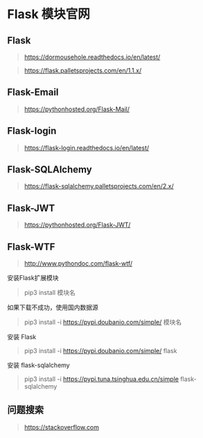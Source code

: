 
# Flask 模块官网

## Flask

> https://dormousehole.readthedocs.io/en/latest/

> https://flask.palletsprojects.com/en/1.1.x/



## Flask-Email

>  https://pythonhosted.org/Flask-Mail/



## Flask-login

> https://flask-login.readthedocs.io/en/latest/



##  Flask-SQLAlchemy  

> https://flask-sqlalchemy.palletsprojects.com/en/2.x/



## Flask-JWT

> https://pythonhosted.org/Flask-JWT/



## Flask-WTF

> http://www.pythondoc.com/flask-wtf/




安装Flask扩展模块

> pip3 install 模块名

如果下载不成功，使用国内数据源

> pip3 install -i https://pypi.doubanio.com/simple/ 模块名



安装 Flask

> pip3 install -i https://pypi.doubanio.com/simple/ flask



安装 flask-sqlalchemy

> pip3 install -i https://pypi.tuna.tsinghua.edu.cn/simple flask-sqlalchemy





##  问题搜索

> https://stackoverflow.com
















